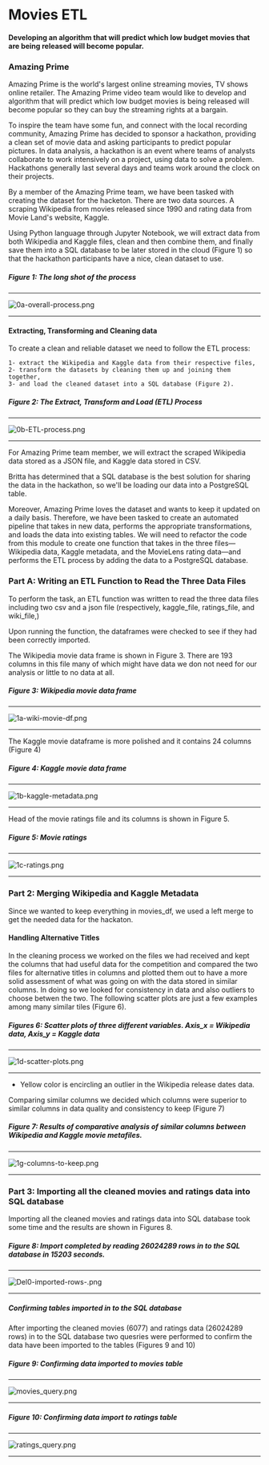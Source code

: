 # Movies ETL
#### Developing an algorithm that will predict which low budget movies that are being released will become popular.

### Amazing Prime
Amazing Prime is the world's largest online streaming movies, TV shows online retailer. The Amazing Prime video team would like to develop and algorithm that will predict which low budget movies is being released will become popular so they can buy the streaming rights at a bargain.  

To inspire the team have some fun, and connect with the local recording community, Amazing Prime has decided to sponsor a hackathon, providing a clean set of movie data and asking participants to predict popular pictures. In data analysis, a hackathon is an event where teams of analysts collaborate to work intensively on a project, using data to solve a problem. Hackathons generally last several days and teams work around the clock on their projects.

By a member of the Amazing Prime team, we have been tasked with creating the dataset for the hacketon. There are two data sources. A scraping Wikipedia from movies released since 1990 and rating data from Movie Land's website, Kaggle. 

Using Python language through Jupyter Notebook, we will extract data from both Wikipedia and Kaggle files, clean and then combine them, and finally save them into a SQL database to be later stored in the cloud (Figure 1) so that the hackathon participants have a nice, clean dataset to use. 


##### Figure 1: The long shot of the process

----------------------------

![0a-overall-process.png](https://github.com/BHashemi2021/Movies-ETL/blob/main/Resources/0a-overall-process.png)

---------------------------------

#### Extracting, Transforming and Cleaning data

To create a clean and reliable dataset we need to follow the ETL process:
    
	1- extract the Wikipedia and Kaggle data from their respective files, 
	2- transform the datasets by cleaning them up and joining them together, 
	3- and load the cleaned dataset into a SQL database (Figure 2). 
	

##### Figure 2: The Extract, Transform and Load (ETL) Process

----------------------------

![0b-ETL-process.png](https://github.com/BHashemi2021/Movies-ETL/blob/main/Resources/0b-ETL-process.png)

---------------------------------



For Amazing Prime team member, we will extract the scraped Wikipedia data stored as a JSON file, and Kaggle data stored in CSV.

Britta has determined that a SQL database is the best solution for sharing the data in the hackathon, so we'll be loading our data into a PostgreSQL table. 


Moreover, Amazing Prime loves the dataset and wants to keep it updated on a daily basis. Therefore, we have been tasked to create an automated pipeline that takes in new data, performs the appropriate transformations, and loads the data into existing tables. We will need to refactor the code from this module to create one function that takes in the three files—Wikipedia data, Kaggle metadata, and the MovieLens rating data—and performs the ETL process by adding the data to a PostgreSQL database.


### Part A: Writing an ETL Function to Read the Three Data Files

To perform the task, an ETL function was written to read the three data files including two csv and a json file (respectively, kaggle_file, ratings_file, and wiki_file,)

Upon running the function, the dataframes were checked to see if they had been correctly imported. 

The Wikipedia movie data frame is shown in Figure 3.  There are 193 columns in this file many of which might have data we don not need for our analysis or little to no data at all.


##### Figure 3: Wikipedia movie data frame

-------------------------------

![1a-wiki-movie-df.png](https://github.com/BHashemi2021/Movies-ETL/blob/main/Resources/1a-wiki-movie-df.png)


-------------------------------


The Kaggle movie dataframe is more polished and it contains 24 columns (Figure 4)



##### Figure 4: Kaggle movie data frame

-------------------------------

![1b-kaggle-metadata.png](https://github.com/BHashemi2021/Movies-ETL/blob/main/Resources/1b-kaggle-metadata.png)


-------------------------------


Head of the movie ratings file and its columns is shown in Figure 5.


##### Figure 5: Movie ratings 

-------------------------------

![1c-ratings.png](https://github.com/BHashemi2021/Movies-ETL/blob/main/Resources/1c-ratings.png)


-------------------------------


### Part 2: Merging Wikipedia and Kaggle Metadata

Since we wanted to keep everything in movies_df, we used a left merge to get the needed data for the hackaton. 



#### Handling Alternative Titles

In the cleaning process we worked on the files we had received and kept the columns that had useful data for the competition and compared the two files for alternative titles in columns and plotted them out to have a more solid assessment of what was going on with the data stored in similar columns. In doing so we looked for consistency in data and also outliers to choose betwen the two. The following scatter plots are just a few examples among many similar tiles (Figure 6). 


##### Figures 6: Scatter plots of three different variables. Axis_x = Wikipedia data, Axis_y = Kaggle data


-------------------------------

![1d-scatter-plots.png](https://github.com/BHashemi2021/Movies-ETL/blob/main/Resources/1d-scatter-plots.png)


-------------------------------
 * Yellow color is encircling an outlier in the Wikipedia release dates data.


Comparing similar columns we decided which columns were superior to similar columns in data quality and consistency to keep (Figure 7) 


##### Figure 7: Results of comparative analysis of similar columns between Wikipedia and Kaggle movie metafiles. 

-------------------------------

![1g-columns-to-keep.png](https://github.com/BHashemi2021/Movies-ETL/blob/main/Resources/1g-columns-to-keep.png)


-------------------------------


### Part 3: Importing all the cleaned movies and ratings data into SQL database

Importing all the cleaned movies and ratings data into SQL database took some time and the results are shown in Figures 8.


##### Figure 8: Import completed by reading 26024289 rows in to the SQL database in 15203 seconds.  

--------------------------

![Del0-imported-rows-.png](https://github.com/BHashemi2021/Movies-ETL/blob/main/Resources/Del0-imported-rows-.png)

--------------------------



##### Confirming tables imported in to the SQL database

After importing the cleaned movies (6077) and ratings data (26024289 rows) in to the SQL database two quesries were performed to confirm the data have been imported to the tables (Figures 9 and 10)   
   

##### Figure 9: Confirming data imported to movies table

--------------------------

![movies_query.png](https://github.com/BHashemi2021/Movies-ETL/blob/main/Resources/movies_query.png)

--------------------------


##### Figure 10: Confirming data import to ratings table

--------------------------

![ratings_query.png](https://github.com/BHashemi2021/Movies-ETL/blob/main/Resources/ratings_query.png)

--------------------------


